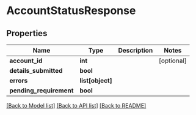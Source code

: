 # AccountStatusResponse

## Properties
Name | Type | Description | Notes
------------ | ------------- | ------------- | -------------
**account_id** | **int** |  | [optional] 
**details_submitted** | **bool** |  | 
**errors** | **list[object]** |  | 
**pending_requirement** | **bool** |  | 

[[Back to Model list]](../README.md#documentation-for-models) [[Back to API list]](../README.md#documentation-for-api-endpoints) [[Back to README]](../README.md)

